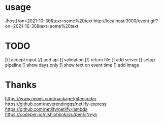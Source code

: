 # usage
{host}/on=2021-10-30&text=some%20text
http://localhost:3000/event.gif?on=2021-10-30&text=some%20text

# TODO
[/] accept input
[/] add api
[] validation
[/] return file
[] add server
[] setup pipeline
[] show days only
[] show text on event time
[] add image

# Thanks
https://www.npmjs.com/package/gifencoder
https://github.com/neverendingqs/netlify-express
https://github.com/netlify/netlify-lambda
https://codepen.io/nishiohirokazu/pen/jjNyye